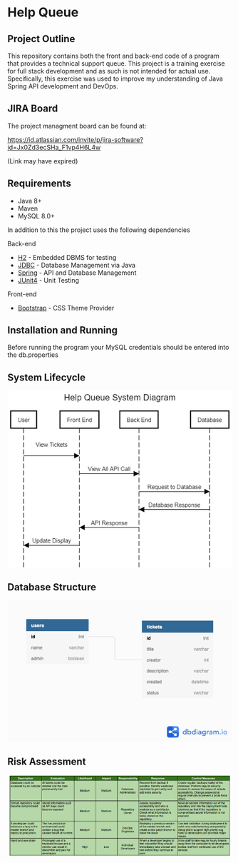 # Help Queue



## Project Outline

This repository contains both the front and back-end code of a program that provides a technical support queue. This project is a training exercise for full stack development and as such is not intended for actual use. Specifically, this exercise was used to improve my understanding of Java Spring API development and DevOps.

## JIRA Board

The project managment board can be found at:

https://id.atlassian.com/invite/p/jira-software?id=Jx0Zd3ecSHa_F1vp4H6L4w

(Link may have expired)

## Requirements

* Java 8+
* Maven
* MySQL 8.0+

In addition to this the project uses the following dependencies 

Back-end
* [H2](https://h2database.com) - Embedded DBMS for testing
* [JDBC](https://docs.oracle.com/javase/8/docs/technotes/guides/jdbc/) - Database Management via Java
* [Spring](https://spring.io/) - API and Database Management
* [JUnit4](https://junit.org/junit4/) - Unit Testing

Front-end
* [Bootstrap](https://getbootstrap.com/) - CSS Theme Provider

## Installation and Running

Before running the program your MySQL credentials should be entered into the db.properties

## System Lifecycle
![Lifecycle](images/lifecycle.png)

## Database Structure
![Database](images/helptickets.png)

## Risk Assessment
![Risk Assesment](images/risk_assessment.PNG)


